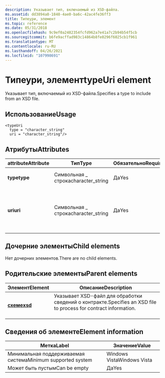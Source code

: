 ```yaml
---
description: Указывает тип, включаемый из XSD-файла.
ms.assetid: dd3894a8-1848-4ae0-ba6c-42ac4fe36ff3
title: Типеури, элемент
ms.topic: reference
ms.date: 05/31/2018
ms.openlocfilehash: 9c9ef0a2482354fcfd962a7e41a7c2b94b54f5cb
ms.sourcegitcommit: b6fe9acffad983c14864b8fe0296f6025cb1f961
ms.translationtype: MT
ms.contentlocale: ru-RU
ms.lasthandoff: 04/26/2021
ms.locfileid: "107998691"
---
```

# <a name="typeuri-element"></a><span data-ttu-id="33ff4-103">Типеури, элемент</span><span class="sxs-lookup"><span data-stu-id="33ff4-103">typeUri element</span></span>

<span data-ttu-id="33ff4-104">Указывает тип, включаемый из XSD-файла.</span><span class="sxs-lookup"><span data-stu-id="33ff4-104">Specifies a type to include from an XSD file.</span></span>

## <a name="usage"></a><span data-ttu-id="33ff4-105">Использование</span><span class="sxs-lookup"><span data-stu-id="33ff4-105">Usage</span></span>

``` syntax
<typeUri
  type = "character_string"
  uri = "character_string"/>
```

## <a name="attributes"></a><span data-ttu-id="33ff4-106">Атрибуты</span><span class="sxs-lookup"><span data-stu-id="33ff4-106">Attributes</span></span>



| <span data-ttu-id="33ff4-107">attribute</span><span class="sxs-lookup"><span data-stu-id="33ff4-107">Attribute</span></span>           | <span data-ttu-id="33ff4-108">Тип</span><span class="sxs-lookup"><span data-stu-id="33ff4-108">Type</span></span>                         | <span data-ttu-id="33ff4-109">Обязательно</span><span class="sxs-lookup"><span data-stu-id="33ff4-109">Required</span></span>       | <span data-ttu-id="33ff4-110">Описание</span><span class="sxs-lookup"><span data-stu-id="33ff4-110">Description</span></span>                                                            |
|---------------------|------------------------------|----------------|------------------------------------------------------------------------|
| <span data-ttu-id="33ff4-111">**type**</span><span class="sxs-lookup"><span data-stu-id="33ff4-111">**type**</span></span><br/> | <span data-ttu-id="33ff4-112">Символьная \_ строка</span><span class="sxs-lookup"><span data-stu-id="33ff4-112">character\_string</span></span><br/> | <span data-ttu-id="33ff4-113">Да</span><span class="sxs-lookup"><span data-stu-id="33ff4-113">Yes</span></span><br/> | <span data-ttu-id="33ff4-114">Имя типа.</span><span class="sxs-lookup"><span data-stu-id="33ff4-114">The name of the type.</span></span><br/> <br/>                           |
| <span data-ttu-id="33ff4-115">**uri**</span><span class="sxs-lookup"><span data-stu-id="33ff4-115">**uri**</span></span><br/>  | <span data-ttu-id="33ff4-116">Символьная \_ строка</span><span class="sxs-lookup"><span data-stu-id="33ff4-116">character\_string</span></span><br/> | <span data-ttu-id="33ff4-117">Да</span><span class="sxs-lookup"><span data-stu-id="33ff4-117">Yes</span></span><br/> | <span data-ttu-id="33ff4-118">Пространство имен типа.</span><span class="sxs-lookup"><span data-stu-id="33ff4-118">The namespace of the type.</span></span> <span data-ttu-id="33ff4-119">Должен быть допустимым URI.</span><span class="sxs-lookup"><span data-stu-id="33ff4-119">Must be a valid URI.</span></span><br/> <br/> |



## <a name="child-elements"></a><span data-ttu-id="33ff4-120">Дочерние элементы</span><span class="sxs-lookup"><span data-stu-id="33ff4-120">Child elements</span></span>

<span data-ttu-id="33ff4-121">Нет дочерних элементов.</span><span class="sxs-lookup"><span data-stu-id="33ff4-121">There are no child elements.</span></span>

## <a name="parent-elements"></a><span data-ttu-id="33ff4-122">Родительские элементы</span><span class="sxs-lookup"><span data-stu-id="33ff4-122">Parent elements</span></span>



| <span data-ttu-id="33ff4-123">Элемент</span><span class="sxs-lookup"><span data-stu-id="33ff4-123">Element</span></span>                       | <span data-ttu-id="33ff4-124">Описание</span><span class="sxs-lookup"><span data-stu-id="33ff4-124">Description</span></span>                                                                       |
|-------------------------------|-----------------------------------------------------------------------------------|
| [<span data-ttu-id="33ff4-125">**схеме**</span><span class="sxs-lookup"><span data-stu-id="33ff4-125">**xsd**</span></span>](xsd.md)<br/> | <span data-ttu-id="33ff4-126">Указывает XSD-файл для обработки сведений о контракте.</span><span class="sxs-lookup"><span data-stu-id="33ff4-126">Specifies an XSD file to process for contract information.</span></span><br/> <br/> |



## <a name="element-information"></a><span data-ttu-id="33ff4-127">Сведения об элементе</span><span class="sxs-lookup"><span data-stu-id="33ff4-127">Element information</span></span>



| <span data-ttu-id="33ff4-128">Метка</span><span class="sxs-lookup"><span data-stu-id="33ff4-128">Label</span></span> | <span data-ttu-id="33ff4-129">Значение</span><span class="sxs-lookup"><span data-stu-id="33ff4-129">Value</span></span> |
|-------------------------------------|---------------|
| <span data-ttu-id="33ff4-130">Минимальная поддерживаемая система</span><span class="sxs-lookup"><span data-stu-id="33ff4-130">Minimum supported system</span></span><br/> | <span data-ttu-id="33ff4-131">Windows Vista</span><span class="sxs-lookup"><span data-stu-id="33ff4-131">Windows Vista</span></span> |
| <span data-ttu-id="33ff4-132">Может быть пустым</span><span class="sxs-lookup"><span data-stu-id="33ff4-132">Can be empty</span></span>                        | <span data-ttu-id="33ff4-133">Да</span><span class="sxs-lookup"><span data-stu-id="33ff4-133">Yes</span></span>           |



 

 




